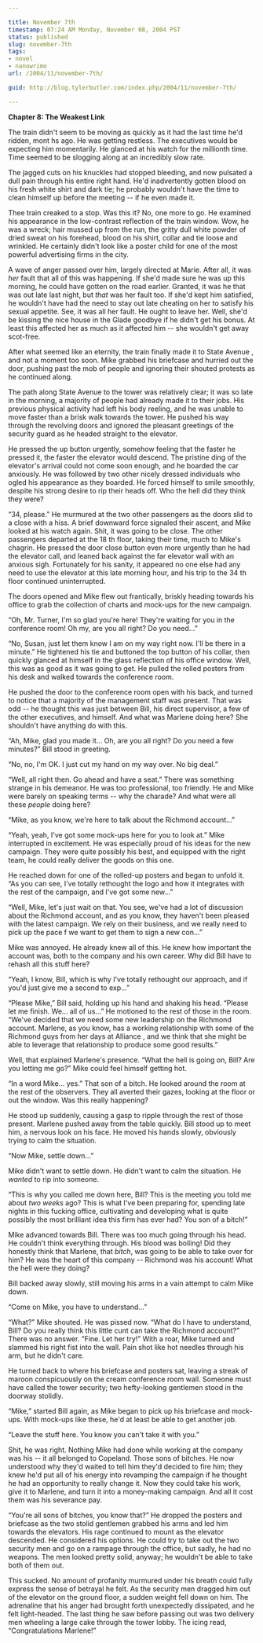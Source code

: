 ```yaml
---

title: November 7th
timestamp: 07:24 AM Monday, November 08, 2004 PST
status: published
slug: november-7th
tags:
- novel
- nanowrimo
url: /2004/11/november-7th/

guid: http://blog.tylerbutler.com/index.php/2004/11/november-7th/

---
```


**Chapter 8: The Weakest Link**

The train didn't seem to be moving as quickly as it had the last time he'd
ridden, mont hs ago. He was getting restless. The executives would be
expecting him momentarily. He glanced at his watch for the millionth time.
Time seemed to be slogging along at an incredibly slow rate.

The jagged cuts on his knuckles had stopped bleeding, and now pulsated a
dull pain through his entire right hand. He'd inadvertently gotten blood on
his fresh white shirt and dark tie; he probably wouldn't have the time to
clean himself up before the meeting -- if he even made it.

Thee train creaked to a stop. Was this it? No, one more to go. He examined
his appearance in the low-contrast reflection of the train window. Wow, he was
a wreck; hair mussed up from the run, the gritty dull white powder of dried
sweat on his forehead, blood on his shirt, collar and tie loose and wrinkled.
He certainly didn't look like a poster child for one of the most powerful
advertising firms in the city.

A wave of anger passed over him, largely directed at Marie. After all, it
was _her_ fault that all of this was happening. If she'd made sure he was up
this morning, he could have gotten on the road earlier. Granted, it was he
that was out late last night, but _that_ was her fault too. If she'd kept him
satisfied, he wouldn't have had the need to stay out late cheating on her to
satisfy his sexual appetite. See, it was all her fault. He ought to leave her.
Well, she'd be kissing the nice house in the Glade goodbye if he didn't get
his bonus. At least this affected her as much as it affected him -- she
wouldn't get away scot-free.

After what seemed like an eternity, the train finally made it to State
Avenue , and not a moment too soon. Mike grabbed his briefcase and hurried out
the door, pushing past the mob of people and ignoring their shouted protests
as he continued along.

The path along State Avenue to the tower was relatively clear; it was so
late in the morning, a majority of people had already made it to their jobs.
His previous physical activity had left his body reeling, and he was unable to
move faster than a brisk walk towards the tower. He pushed his way through the
revolving doors and ignored the pleasant greetings of the security guard as he
headed straight to the elevator.

He pressed the up button urgently, somehow feeling that the faster he
pressed it, the faster the elevator would descend. The pristine ding of the
elevator's arrival could not come soon enough, and he boarded the car
anxiously. He was followed by two other nicely dressed individuals who ogled
his appearance as they boarded. He forced himself to smile smoothly, despite
his strong desire to rip their heads off. Who the hell did they think they
were?

“34, please.” He murmured at the two other passengers as the doors slid to a
close with a hiss. A brief downward force signaled their ascent, and Mike
looked at his watch again. Shit, it was going to be close. The other
passengers departed at the 18 th floor, taking their time, much to Mike's
chagrin. He pressed the door close button even more urgently than he had the
elevator call, and leaned back against the far elevator wall with an anxious
sigh. Fortunately for his sanity, it appeared no one else had any need to use
the elevator at this late morning hour, and his trip to the 34 th floor
continued uninterrupted.

The doors opened and Mike flew out frantically, briskly heading towards his
office to grab the collection of charts and mock-ups for the new campaign.

“Oh, Mr. Turner, I'm so glad you're here! They're waiting for you in the
conference room! Oh my, are you all right? Do you need...”

“No, Susan, just let them know I am on my way right now. I'll be there in a
minute.” He tightened his tie and buttoned the top button of his collar, then
quickly glanced at himself in the glass reflection of his office window. Well,
this was as good as it was going to get. He pulled the rolled posters from his
desk and walked towards the conference room.

He pushed the door to the conference room open with his back, and turned to
notice that a majority of the management staff was present. That was odd -- he
thought this was just between Bill, his direct supervisor, a few of the other
executives, and himself. And what was Marlene doing here? She shouldn't have
anything do with this.

“Ah, Mike, glad you made it... Oh, are you all right? Do you need a few
minutes?” Bill stood in greeting.

“No, no, I'm OK. I just cut my hand on my way over. No big deal.”

“Well, all right then. Go ahead and have a seat.” There was something
strange in his demeanor. He was too professional, too friendly. He and Mike
were barely on speaking terms -- why the charade? And what were all these
_people_ doing here?

“Mike, as you know, we're here to talk about the Richmond account...”

“Yeah, yeah, I've got some mock-ups here for you to look at.” Mike
interrupted in excitement. He was especially proud of his ideas for the new
campaign. They were quite possibly his best, and equipped with the right team,
he could really deliver the goods on this one.

He reached down for one of the rolled-up posters and began to unfold it. “As
you can see, I've totally rethought the logo and how it integrates with the
rest of the campaign, and I've got some new...”

“Well, Mike, let's just wait on that. You see, we've had a lot of discussion
about the Richmond account, and as you know, they haven't been pleased with
the latest campaign. We rely on their business, and we really need to pick up
the pace f we want to get them to sign a new con...”

Mike was annoyed. He already knew all of this. He knew how important the
account was, both to the company and his own career. Why did Bill have to
rehash all this stuff here?

“Yeah, I know, Bill, which is why I've totally rethought our approach, and
if you'd just give me a second to exp...”

“Please Mike,” Bill said, holding up his hand and shaking his head. “Please
let me finish. We... all of us...” He motioned to the rest of those in the
room. “We've decided that we need some new leadership on the Richmond account.
Marlene, as you know, has a working relationship with some of the Richmond
guys from her days at Alliance , and we think that she might be able to
leverage that relationship to produce some good results.”

Well, that explained Marlene's presence. “What the hell is going on, Bill?
Are you letting me go?” Mike could feel himself getting hot.

“In a word Mike... yes.” That son of a bitch. He looked around the room at
the rest of the observers. They all averted their gazes, looking at the floor
or out the window. Was this really happening?

He stood up suddenly, causing a gasp to ripple through the rest of those
present. Marlene pushed away from the table quickly. Bill stood up to meet
him, a nervous look on his face. He moved his hands slowly, obviously trying
to calm the situation.

“Now Mike, settle down...”

Mike didn't want to settle down. He didn't want to calm the situation. He
_wanted_ to rip into someone.

“This is why you called me down here, Bill? This is the meeting you told me
about _two weeks_ ago? This is what I've been preparing for, spending late
nights in this fucking office, cultivating and developing what is quite
possibly the most brilliant idea this firm has ever had? You son of a bitch!”

Mike advanced towards Bill. There was too much going through his head. He
couldn't think everything through. His blood was boiling! Did they honestly
think that Marlene, that _bitch_, was going to be able to take over for him?
He was the heart of this company -- Richmond was his account! What the hell
were they doing?

Bill backed away slowly, still moving his arms in a vain attempt to calm
Mike down.

“Come on Mike, you have to understand...”

“What?” Mike shouted. He was pissed now. “What do I have to understand,
Bill? Do you really think this little cunt can take the Richmond account?”
There was no answer. “Fine. Let her try!” With a roar, Mike turned and slammed
his right fist into the wall. Pain shot like hot needles through his arm, but
he didn't care.

He turned back to where his briefcase and posters sat, leaving a streak of
maroon conspicuously on the cream conference room wall. Someone must have
called the tower security; two hefty-looking gentlemen stood in the doorway
stolidly.

“Mike,” started Bill again, as Mike began to pick up his briefcase and mock-
ups. With mock-ups like these, he'd at least be able to get another job.

“Leave the stuff here. You know you can't take it with you.”

Shit, he was right. Nothing Mike had done while working at the company was
his -- it all belonged to Copeland. Those sons of bitches. He now understood
why they'd waited to tell him they'd decided to fire him; they knew he'd put
all of his energy into revamping the campaign if he thought he had an
opportunity to really change it. Now they could take his work, give it to
Marlene, and turn it into a money-making campaign. And all it cost them was
his severance pay.

“You're all sons of bitches, you know that?” He dropped the posters and
briefcase as the two stolid gentlemen grabbed his arms and led him towards the
elevators. His rage continued to mount as the elevator descended. He
considered his options. He could try to take out the two security men and go
on a rampage through the office, but sadly, he had no weapons. The men looked
pretty solid, anyway; he wouldn't be able to take both of them out.

This sucked. No amount of profanity murmured under his breath could fully
express the sense of betrayal he felt. As the security men dragged him out of
the elevator on the ground floor, a sudden weight fell down on him. The
adrenaline that his anger had brought forth unexpectedly dissipated, and he
felt light-headed. The last thing he saw before passing out was two delivery
men wheeling a large cake through the tower lobby. The icing read,
“Congratulations Marlene!”

